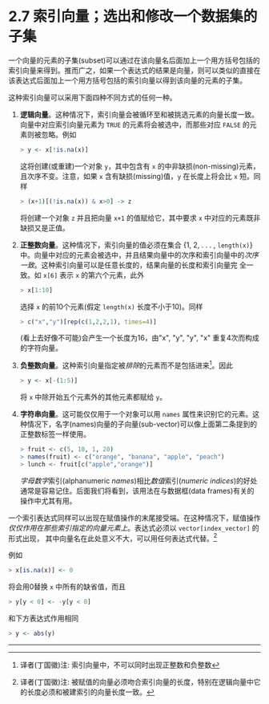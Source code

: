 # 2.7 索引向量；选出和修改一个数据集的子集

一个向量的元素的子集(subset)可以通过在该向量名后面加上一个用方括号包括的索引向量来得到。推而广之，如果一个表达式的结果是向量，则可以类似的直接在该表达式后面加上一个用方括号包括的索引向量以得到该向量的元素的子集。

这种索引向量可以采用下面四种不同方式的任何一种。

1. **逻辑向量**。这种情况下，索引向量会被循环至和被挑选元素的向量长度一致。向量中对应索引向量元素为 `TRUE` 的元素将会被选中，而那些对应 `FALSE` 的元素则被忽略。例如

   ```R
   > y <- x[!is.na(x)]
   ```

   这将创建(或重建)一个对象 `y`，其中包含有 `x` 的中非缺损(non-missing)元素，且次序不变。注意，如果 `x` 含有缺损(missing)值，`y` 在长度上将会比 `x` 短。同样 

   ```R
   > (x+1)[(!is.na(x)) & x>0] -> z
   ```

   将创建一个对象 `z` 并且把向量 `x+1` 的值赋给它，其中要求 `x` 中对应的元素既非缺损又是正值。

2. **正整数向量**。这种情况下，索引向量的值必须在集合 {1, 2,  . . . , `length(x)`} 中。向量中对应的元素会被选中，并且结果向量中的次序和索引向量中的*次序一致*。这种索引向量可以是任意长度的，结果向量的长度和索引向量完 全一致。如 `x[6]` 表示 `x` 的第六个元素，此外

   ```R
   > x[1:10]
   ```

   选择 `x` 的前10个元素(假定 `length(x)` 长度不小于10)。同样

   ```R
   > c("x","y")[rep(c(1,2,2,1), times=4)]
   ```

   (看上去好像不可能)会产生一个长度为16，由"x", "y", "y", "x" 重复4次而构成的字符向量。

3. **负整数向量**。这种索引向量指定被*排除*的元素而不是包括进来[^1]。因此

   ```R
   > y <- x[-(1:5)]
   ```

   将 `x` 中除开始五个元素外的其他元素都赋给 `y`。

4. **字符串向量**。这可能仅仅用于一个对象可以用 `names` 属性来识别它的元素。这种情况下，名字(names)向量的子向量(sub-vector)可以像上面第二条提到的正整数标签一样使用。

   ```R
   > fruit <- c(5, 10, 1, 20)
   > names(fruit) <- c("orange", "banana", "apple", "peach")
   > lunch <- fruit[c("apple","orange")]
   ```

   *字母数字*索引(alphanumeric *names*)相比*数值*索引(*numeric indices*)的好处通常是容易记住。后面我们将看到，该用法在与数据框(data frames)有关的操作中尤其有用。

一个索引表达式同样可以出现在赋值操作的末尾接受端。在这种情况下，赋值操作*仅仅作用在那些索引指定的向量元素上*。表达式必须以 `vector[index_vector]` 的形式出现， 其中向量名在此处意义不大，可以用任何表达式代替。[^2]

例如

```R
> x[is.na(x)] <- 0
```

将会用0替换 `x` 中所有的缺省值，而且

```R
> y[y < 0] <- -y[y < 0]
```

和下方表达式作用相同

```R
> y <- abs(y)
```

---

[^1]: 译者(丁国徽)注: 索引向量中，不可以同时出现正整数和负整数
[^2]: 译者(丁国徽)注: 被赋值的向量必须吻合索引向量的长度，特别在逻辑向量中它的长度必须和被建索引的向量长度一致。